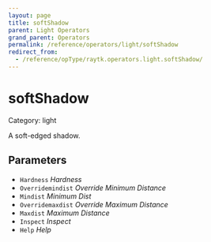 ```yaml
---
layout: page
title: softShadow
parent: Light Operators
grand_parent: Operators
permalink: /reference/operators/light/softShadow
redirect_from:
  - /reference/opType/raytk.operators.light.softShadow/
---
```


# softShadow

Category: light



A soft-edged shadow.

## Parameters

* `Hardness` *Hardness*
* `Overridemindist` *Override Minimum Distance*
* `Mindist` *Minimum Dist*
* `Overridemaxdist` *Override Maximum Distance*
* `Maxdist` *Maximum Distance*
* `Inspect` *Inspect*
* `Help` *Help*
